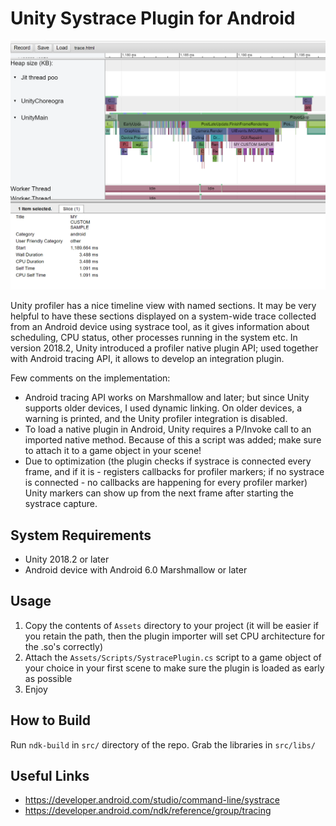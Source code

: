 ﻿# Unity Systrace Plugin for Android
![Systrace screenshot](screenshot.png)

Unity profiler has a nice timeline view with named sections. It may be very helpful to have these sections displayed on a system-wide trace collected from an Android device using systrace tool, as it gives information about scheduling, CPU status, other processes running in the system etc.
In version 2018.2, Unity introduced a profiler native plugin API; used together with Android tracing API, it allows to develop an integration plugin.

Few comments on the implementation:
-	Android tracing API works on Marshmallow and later; but since Unity supports older devices, I used dynamic linking. On older devices, a warning is printed, and the Unity profiler integration is disabled.
-	To load a native plugin in Android, Unity requires a P/Invoke call to an imported native method. Because of this a script was added; make sure to attach it to a game object in your scene!
-	Due to optimization (the plugin checks if systrace is connected every frame, and if it is - registers callbacks for profiler markers; if no systrace is connected - no callbacks are happening for every profiler marker) Unity markers can show up from the next frame after starting the systrace capture.

## System Requirements
-	Unity 2018.2 or later
-	Android device with Android 6.0 Marshmallow or later

## Usage
1.	Copy the contents of `Assets` directory to your project (it will be easier if you retain the path, then the plugin importer will set CPU architecture for the .so's correctly)
2.	Attach the `Assets/Scripts/SystracePlugin.cs` script to a game object of your choice in your first scene to make sure the plugin is loaded as early as possible
3.	Enjoy

## How to Build
Run `ndk-build` in `src/` directory of the repo. Grab the libraries in `src/libs/`

## Useful Links
-	https://developer.android.com/studio/command-line/systrace
-	https://developer.android.com/ndk/reference/group/tracing
